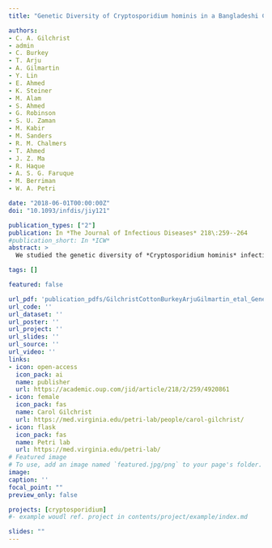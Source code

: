 ```yaml
---
title: "Genetic Diversity of Cryptosporidium hominis in a Bangladeshi Community as Revealed by Whole-Genome Sequencing"

authors:
- C. A. Gilchrist
- admin
- C. Burkey
- T. Arju
- A. Gilmartin
- Y. Lin
- E. Ahmed
- K. Steiner
- M. Alam
- S. Ahmed
- G. Robinson
- S. U. Zaman
- M. Kabir
- M. Sanders
- R. M. Chalmers
- T. Ahmed
- J. Z. Ma
- R. Haque
- A. S. G. Faruque
- M. Berriman
- W. A. Petri

date: "2018-06-01T00:00:00Z"
doi: "10.1093/infdis/jiy121"

publication_types: ["2"]
publication: In *The Journal of Infectious Diseases* 218\:259--264
#publication_short: In *ICW*
abstract: >
  We studied the genetic diversity of *Cryptosporidium hominis* infections in slum-dwelling infants from Dhaka over a 2-year period. *Cryptosporidium hominis* infections were common during the monsoon, and were genetically diverse as measured by gp60 genotyping and whole-genome resequencing. Recombination in the parasite was evidenced by the decay of linkage disequilibrium in the genome over <300 bp. Regions of the genome with high levels of polymorphism were also identified. Yet to be determined is if genomic diversity is responsible in part for the high rate of reinfection, seasonality, and varied clinical presentations of cryptosporidiosis in this population.

tags: []

featured: false

url_pdf: 'publication_pdfs/GilchristCottonBurkeyArjuGilmartin_etal_GeneticDiversityOfCryptosporidiumHominisInABangladeshiCommunityAsRevealedByWholeGenomeSequencing_JID_2018.pdf'
url_code: ''
url_dataset: ''
url_poster: ''
url_project: ''
url_slides: ''
url_source: ''
url_video: ''
links:
- icon: open-access
  icon_pack: ai
  name: publisher
  url: https://academic.oup.com/jid/article/218/2/259/4920861
- icon: female
  icon_pack: fas
  name: Carol Gilchrist
  url: https://med.virginia.edu/petri-lab/people/carol-gilchrist/
- icon: flask
  icon_pack: fas
  name: Petri lab
  url: https://med.virginia.edu/petri-lab/
# Featured image
# To use, add an image named `featured.jpg/png` to your page's folder.
image:
caption: ''
focal_point: ""
preview_only: false

projects: [cryptosporidium]
#- example woudl ref. project in contents/project/example/index.md

slides: ""
---
```

